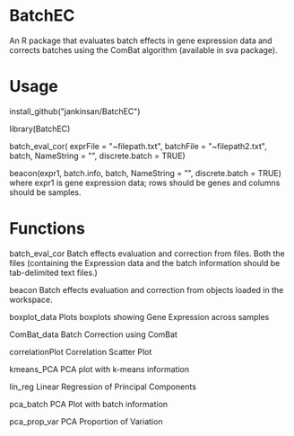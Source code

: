 # BatchEC
An R package that evaluates batch effects in gene expression data and corrects batches using the ComBat algorithm (available in sva package).

# Usage
install_github("jankinsan/BatchEC")


library(BatchEC)

batch_eval_cor(
  exprFile = "~filepath.txt",
  batchFile = "~filepath2.txt",
  batch,
  NameString = "",
  discrete.batch = TRUE)


beacon(expr1, 
batch.info, 
batch,
NameString = "",
discrete.batch = TRUE)
	where expr1 is gene expression data; rows should be genes and columns should be samples.

# Functions
batch_eval_cor    Batch effects evaluation and correction from files. Both the files (containing the Expression data and the batch information should be tab-delimited text files.)


beacon            Batch effects evaluation and correction from objects loaded in the workspace.


boxplot_data      Plots boxplots showing Gene Expression across samples


ComBat_data       Batch Correction using ComBat


correlationPlot   Correlation Scatter Plot


kmeans_PCA        PCA plot with k-means information


lin_reg            Linear Regression of Principal Components


pca_batch           PCA Plot with batch information


pca_prop_var        PCA Proportion of Variation
